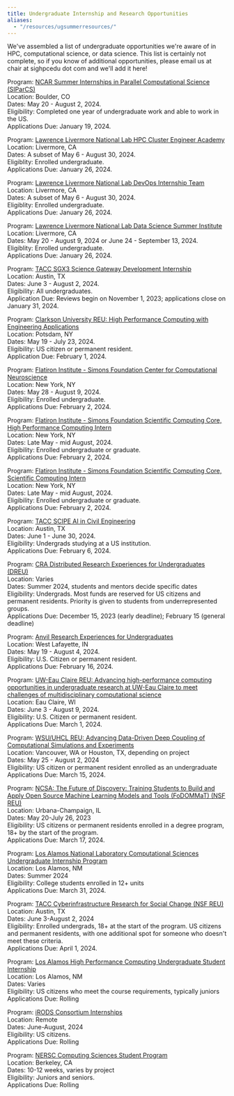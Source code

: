 ```yaml
---
title: Undergraduate Internship and Research Opportunities
aliases:
  - "/resources/ugsummerresources/"
---
```


We've assembled a list of undergraduate opportunities we're aware of in HPC, computational science, or data science.  This list is certainly not complete, so if you know of additional opportunities, please email us at chair at sighpcedu dot com and we'll add it here!

<!-- Program: [LSU Interdisciplinary Research Experience in Computational Sciences (NSF REU)](https://reu.cct.lsu.edu/)  
Location: Baton Rouge, LA  
Dates: May 22-July 29, 2023  
Eligibility: US citizens or permanent residents with at least 1 semester of college remaining.  
Applications Due: March 1, 2023  //-->

<!-- Program: [Los Alamos National Lab Supercomputer Institute](https://www.lanl.gov/projects/national-security-education-center/information-science-technology/summer-schools/cscnsi/index.php)  
Location: Los Alamos, NM  
Dates: May 20 – August 9, 2024.  
Eligibility: US citizens.  
Applications Due: January 2, 2024.  //-->

<!-- Program: [Future Computing Summern Internship at the National Security Agency](https://www.lps.umd.edu/2024-future-computing-summer-internship/)  
Location: Catonsville, MD  
Dates: June 10 - August 9, 2024.  
Eligibility: US citizen, 18+ enrolled undergraduate. Preference given to rising seniors.  
Applications due: January 3, 2024.  //-->

Program: [NCAR Summer Internships in Parallel Computational Science (SIParCS)](https://www2.cisl.ucar.edu/outreach/internships/how_to_apply)  
Location: Boulder, CO  
Dates: May 20 - August 2, 2024.  
Eligibility: Completed one year of undergraduate work and able to work in the US.  
Applications Due: January 19, 2024.  

Program: [Lawrence Livermore National Lab HPC Cluster Engineer Academy](https://computing.llnl.gov/hpc-cluster-engineer-academy)  
Location: Livermore, CA  
Dates: A subset of May 6 - August 30, 2024.  
Eligiblity: Enrolled undergraduate.  
Applications Due: January 26, 2024.  

Program: [Lawrence Livermore National Lab DevOps Internship Team](https://computing.llnl.gov/devops-internship-team-do-it)  
Location: Livermore, CA  
Dates: A subset of May 6 - August 30, 2024.  
Eligiblity: Enrolled undergraduate.  
Applications Due: January 26, 2024.  

Program: [Lawrence Livermore National Lab Data Science Summer Institute](https://data-science.llnl.gov/dssi)  
Location: Livermore, CA  
Dates: May 20 - August 9, 2024 or June 24 - September 13, 2024.   
Eligiblity: Enrolled undergraduate.  
Applications Due: January 26, 2024.  

Program: [TACC SGX3 Science Gateway Development Internship](https://sciencegateways.org/internships)  
Location: Austin, TX  
Dates: June 3 - August 2, 2024.  
Eligibility: All undergraduates.  
Application Due: Reviews begin on November 1, 2023; applications close on January 31, 2024.  

Program: [Clarkson University REU: High Performance Computing with Engineering Applications](http://reu-hpc.clarkson.edu/)  
Location: Potsdam, NY  
Dates: May 19 - July 23, 2024.  
Eligibility: US citizen or permanent resident.  
Application Due: February 1, 2024.  

Program: [Flatiron Institute - Simons Foundation Center for Computational Neuroscience](https://apply.interfolio.com/137388)  
Location: New York, NY  
Dates: May 28 - August 9, 2024.  
Eligibility: Enrolled undergraduate.  
Applications Due: February 2, 2024.  

Program: [Flatiron Institute - Simons Foundation Scientific Computing Core, High Performance Computing Intern](https://simonsfoundation.wd1.myworkdayjobs.com/en-US/simonsfoundationcareers/job/162-Fifth-Avenue-New-York-NY/High-Performance-Computing-Intern--Hardware-and-Software-Benchmarking-_R0001467-1?workerSubType=5a680967794410df19190359dd181ffb)  
Location: New York, NY  
Dates: Late May - mid August, 2024.  
Eligibility: Enrolled undergraduate or graduate.  
Applications Due: February 2, 2024.  

Program: [Flatiron Institute - Simons Foundation Scientific Computing Core, Scientific Computing Intern](https://simonsfoundation.wd1.myworkdayjobs.com/en-US/simonsfoundationcareers/job/162-Fifth-Avenue-New-York-NY/Scientific-Computing-Intern_R0001468-1?workerSubType=5a680967794410df19190359dd181ffb)  
Location: New York, NY  
Dates: Late May - mid August, 2024.  
Eligibility: Enrolled undergraduate or graduate.  
Applications Due: February 2, 2024.  

Program: [TACC SCIPE AI in Civil Engineering](https://www.tacc.utexas.edu/education/undergraduates-graduates/scipe/)  
Location: Austin, TX  
Dates: June 1 - June 30, 2024.  
Eligibility: Undergrads studying at a US institution.  
Applications Due: February 6, 2024.  

Program: [CRA Distributed Research Experiences for Undergraduates (DREU)](https://cra.org/cra-wp/dreu/)  
Location: Varies  
Dates: Summer 2024, students and mentors decide specific dates   
Eligibility: Undergrads.  Most funds are reserved for US citizens and permanent residents.  Priority is given to students from underrepresented groups.  
Applications Due: December 15, 2023 (early deadline); February 15 (general deadline)  

Program: [Anvil Research Experiences for Undergraduates](https://www.rcac.purdue.edu/anvil/reu)  
Location: West Lafayette, IN  
Dates: May 19 - August 4, 2024.  
Eligibility: U.S. Citizen or permanent resident.  
Applications Due: February 16, 2024.  

Program: [UW-Eau Claire REU:  Advancing high-performance computing opportunities in undergraduate research at UW-Eau Claire to meet challenges of multidisciplinary computational science](https://www.uwec.edu/academics/college-arts-sciences/nsf-reu/)  
Location: Eau Claire, WI  
Dates: June 3 - August 9, 2024.  
Eligibility: U.S. Citizen or permanent resident.  
Applications Due: March 1, 2024.  

Program: [WSU/UHCL REU: Advancing Data-Driven Deep Coupling of Computational Simulations and Experiments](https://reu.encs.vancouver.wsu.edu/)  
Location: Vancouver, WA or Houston, TX, depending on project  
Dates: May 25 - August 2, 2024  
Eligibility: US citizen or permanent resident enrolled as an undergraduate  
Applications Due: March 15, 2024.  

Program:  [NCSA: The Future of Discovery: Training Students to Build and Apply Open Source Machine Learning Models and Tools (FoDOMMaT) (NSF REU)](https://reu.ncsa.illinois.edu/welcome-to-reu-inclusion/)  
Location: Urbana-Champaign, IL  
Dates: May 20-July 26, 2023  
Eligibility: US citizens or permanent residents enrolled in a degree program, 18+ by the start of the program.  
Applications Due:  March 17, 2024.  

Program: [Los Alamos National Laboratory Computational Sciences Undergraduate Internship Program](https://lanl.jobs/search/jobdetails/computational-sciences-undergraduate-internship-program/36942a43-0a8b-477d-bd2e-ac79c8f78391)  
Location: Los Alamos, NM  
Dates: Summer 2024  
Eligibility: College students enrolled in 12+ units  
Applications Due: March 31, 2024.  

Program: [TACC Cyberinfrastructure Research for Social Change (NSF REU)](https://www.tacc.utexas.edu/education/undergrads-grads/reu)  
Location: Austin, TX  
Dates: June 3-August 2, 2024  
Eligibility: Enrolled undergrads, 18+ at the start of the program.  US citizens and permanent residents, with one additional spot for someone who doesn't meet these criteria.    
Applications Due: April 1, 2024.  

<!-- Program: [Los Alamos National Laboratory CCS Internship Program](https://lanl.jobs/search/jobdetails/ccs-internship-program/5beb1c28-41d3-4245-9a3e-d6e7585f75d1)  
Location: Los Alamos, NM  
Dates: Summer 2024  
Eligibility: College students enrolled in 12+ units  
Applications Due:    //-->

Program: [Los Alamos High Performance Computing Undergraduate Student Internship](https://lanl.jobs/search/jobdetails/high-performance-computing-undergraduate-student/37e52cab-8e52-4bd4-9409-61c287f8ae25)  
Location: Los Alamos, NM  
Dates: Varies  
Eligibility: US citizens who meet the course requirements, typically juniors  
Applications Due: Rolling  

Program: [iRODS Consortium Internships](https://irods.org/2024/01/irods-internship-summer-2024/)  
Location: Remote  
Dates: June-August, 2024  
Eligibility: US citizens.  
Applications Due: Rolling  

<!-- Program: [NERSC Summer Internships](https://www.nersc.gov/research-and-development/internships/)  
Location: Berkeley, CA  
Dates: Varies by project  
Applications Due: Rolling  //-->

Program: [NERSC Computing Sciences Student Program](https://jobs.lbl.gov/jobs/2024-computing-sciences-student-program-6100)  
Location: Berkeley, CA  
Dates: 10-12 weeks, varies by project  
Eligibility: Juniors and seniors.  
Applications Due: Rolling  

<!-- Program: [NVIDIA Ignite](https://nvidia.wd5.myworkdayjobs.com/en-US/NVIDIAExternalCareerSite/job/NVIDIA-Ignite-Program---Engineering--Summer-2023_JR1962404-2)  
Location: Santa Clara, CA  
Dates: 12 weeks during summer 2023  
Eligibility: Rising sophomores or juniors in historically underrepresented communities.  
Applications Due: Rolling  //-->
